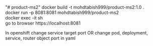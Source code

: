 
"# product-ms2" 
docker build -t mohdtabish999/product-ms2:1.0 . <br/>
docker run -p 8081:8081 mohdtabish999/product-ms2<br/>
docker exec -it <containerid> sh <br/>
go to browser https://localhost:8081

In openshift change service target port 
OR
change pod, deployment, service, router object port in yaml 
